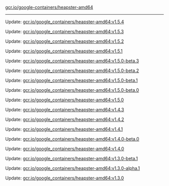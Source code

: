 [gcr.io/google-containers/heapster-amd64](https://hub.docker.com/r/cruse/heapster-amd64/tags/) 

----
Update: [gcr.io/google_containers/heapster-amd64:v1.5.4](https://hub.docker.com/r/cruse/heapster-amd64/tags/)

Update: [gcr.io/google_containers/heapster-amd64:v1.5.3](https://hub.docker.com/r/cruse/heapster-amd64/tags/)

Update: [gcr.io/google_containers/heapster-amd64:v1.5.2](https://hub.docker.com/r/cruse/heapster-amd64/tags/)

Update: [gcr.io/google_containers/heapster-amd64:v1.5.1](https://hub.docker.com/r/cruse/heapster-amd64/tags/)

Update: [gcr.io/google_containers/heapster-amd64:v1.5.0-beta.3](https://hub.docker.com/r/cruse/heapster-amd64/tags/)

Update: [gcr.io/google_containers/heapster-amd64:v1.5.0-beta.2](https://hub.docker.com/r/cruse/heapster-amd64/tags/)

Update: [gcr.io/google_containers/heapster-amd64:v1.5.0-beta.1](https://hub.docker.com/r/cruse/heapster-amd64/tags/)

Update: [gcr.io/google_containers/heapster-amd64:v1.5.0-beta.0](https://hub.docker.com/r/cruse/heapster-amd64/tags/)

Update: [gcr.io/google_containers/heapster-amd64:v1.5.0](https://hub.docker.com/r/cruse/heapster-amd64/tags/)

Update: [gcr.io/google_containers/heapster-amd64:v1.4.3](https://hub.docker.com/r/cruse/heapster-amd64/tags/)

Update: [gcr.io/google_containers/heapster-amd64:v1.4.2](https://hub.docker.com/r/cruse/heapster-amd64/tags/)

Update: [gcr.io/google_containers/heapster-amd64:v1.4.1](https://hub.docker.com/r/cruse/heapster-amd64/tags/)

Update: [gcr.io/google_containers/heapster-amd64:v1.4.0-beta.0](https://hub.docker.com/r/cruse/heapster-amd64/tags/)

Update: [gcr.io/google_containers/heapster-amd64:v1.4.0](https://hub.docker.com/r/cruse/heapster-amd64/tags/)

Update: [gcr.io/google_containers/heapster-amd64:v1.3.0-beta.1](https://hub.docker.com/r/cruse/heapster-amd64/tags/)

Update: [gcr.io/google_containers/heapster-amd64:v1.3.0-alpha.1](https://hub.docker.com/r/cruse/heapster-amd64/tags/)

Update: [gcr.io/google_containers/heapster-amd64:v1.3.0](https://hub.docker.com/r/cruse/heapster-amd64/tags/)

